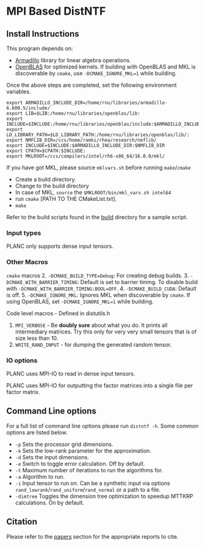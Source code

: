 # MPI Based DistNTF

## Install Instructions

This program depends on:

- [Armadillo](https://arma.sourceforge.net) library for linear algebra operations.
- [OpenBLAS](https://github.com/xianyi/OpenBLAS) for optimized kernels. If building with OpenBLAS and MKL is discoverable by `cmake`, use `-DCMAKE_IGNORE_MKL=1` while building. 

Once the above steps are completed, set the following environment variables.

````
export ARMADILLO_INCLUDE_DIR=/home/rnu/libraries/armadillo-6.600.5/include/
export LIB=$LIB:/home/rnu/libraries/openblas/lib:
export INCLUDE=$INCLUDE:/home/rnu/libraries/openblas/include:$ARMADILLO_INCLUDE_DIR:
export LD_LIBRARY_PATH=$LD_LIBRARY_PATH:/home/rnu/libraries/openblas/lib/:
export NMFLIB_DIR=/ccs/home/ramki/rhea/research/nmflib/
export INCLUDE=$INCLUDE:$ARMADILLO_INCLUDE_DIR:$NMFLIB_DIR
export CPATH=$CPATH:$INCLUDE:
export MKLROOT=/ccs/compilers/intel/rh6-x86_64/16.0.0/mkl/
````
If you have got MKL, please source `mklvars.sh` before running `make`/`cmake`

* Create a build directory. 
* Change to the build directory 
* In case of MKL, `source` the ````$MKLROOT/bin/mkl_vars.sh intel64````
* run `cmake` [PATH TO THE CMakeList.txt]. 
* `make`

Refer to the build scripts found in the [build](build/README.md) directory for a sample script.

### Input types
PLANC only supports dense input tensors.

### Other Macros

`cmake` macros
2. `-DCMAKE_BUILD_TYPE=Debug`: For creating debug builds.
3. `-DCMAKE_WITH_BARRIER_TIMING`: Default is set to barrier timing. To disable build with `-DCMAKE_WITH_BARRIER_TIMING:BOOL=OFF`.
4. `-DCMAKE_BUILD_CUDA`: Default is off.
5. `-DCMAKE_IGNORE_MKL`: Ignores MKL when discoverable by `cmake`. If using OpenBLAS, set `-DCMAKE_IGNORE_MKL=1` while building.

Code level macros - Defined in distutils.h
1. `MPI_VERBOSE` - Be **doubly sure** about what you do. It prints all intermediary matrices. Try this only for very very small tensors that is of size less than 10.
2. `WRITE_RAND_INPUT` - for dumping the generated random tensor.

### IO options

PLANC uses MPI-IO to read in dense input tensors.

PLANC uses MPI-IO for outputting the factor matrices into a single file per factor matrix.

## Command Line options
For a full list of command line options please run `distntf -h`. Some common options are listed below.
* `-p` Sets the processor grid dimensions.
* `-k` Sets the low-rank parameter for the approximation.
* `-d` Sets the input dimensions.
* `-e` Switch to toggle error calculation. Off by default.
* `-t` Maximum number of iterations to run the algorithms for.
* `-a` Algorithm to run.
* `-i` Input tensor to run on. Can be a synthetic input via options `rand_lowrank`/`rand_uniform`/`rand_normal` or a path to a file.
* `-dimtree` Toggles the dimension tree optimization to speedup MTTKRP calculations. On by default.

## Citation

Please refer to the [papers](papers.md) section for the appropriate reports to cite.
